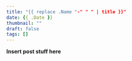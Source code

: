 ```yaml
---
title: "{{ replace .Name "-" " " | title }}"
date: {{ .Date }}
thumbnail: ""
draft: false
tags: []
---
```


**Insert post stuff here**
